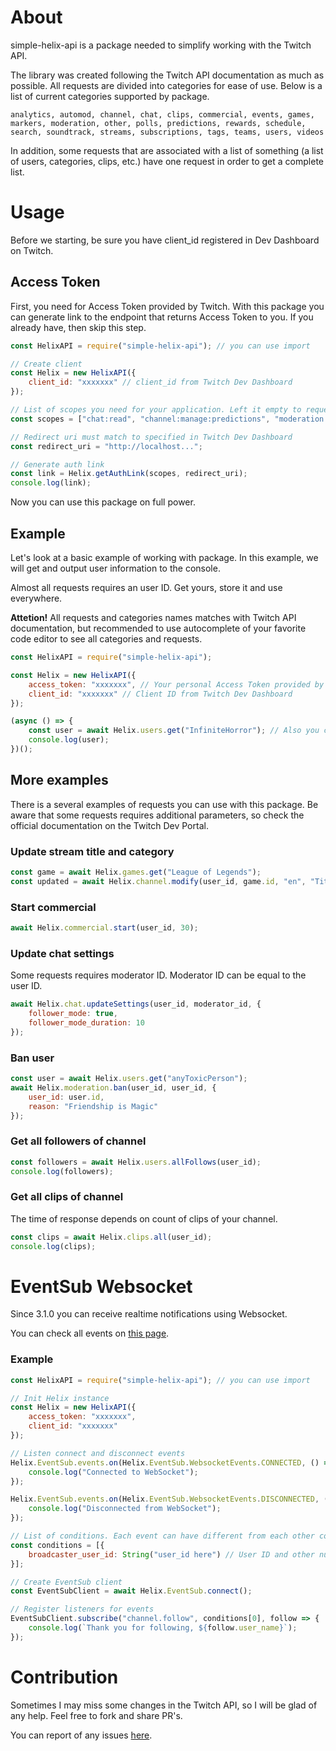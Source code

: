 # About

simple-helix-api is a package needed to simplify working with the Twitch API.

The library was created following the Twitch API documentation as much as possible. 
All requests are divided into categories for ease of use. Below is a list of current categories supported by package.

```
analytics, automod, channel, chat, clips, commercial, events, games, markers, moderation, other, polls, predictions, rewards, schedule, search, soundtrack, streams, subscriptions, tags, teams, users, videos
```

In addition, some requests that are associated with a list of something (a list of users, categories, clips, etc.) have one request in order to get a complete list.

# Usage

Before we starting, be sure you have client_id registered in Dev Dashboard on Twitch.

## Access Token

First, you need for Access Token provided by Twitch. With this package you can generate link to the endpoint that returns Access Token to you. If you already have, then skip this step.

```javascript
const HelixAPI = require("simple-helix-api"); // you can use import

// Create client
const Helix = new HelixAPI({
    client_id: "xxxxxxx" // client_id from Twitch Dev Dashboard
});

// List of scopes you need for your application. Left it empty to request all scopes. See scopes list: https://dev.twitch.tv/docs/authentication#scopes
const scopes = ["chat:read", "channel:manage:predictions", "moderation:read"];

// Redirect uri must match to specified in Twitch Dev Dashboard
const redirect_uri = "http://localhost...";

// Generate auth link
const link = Helix.getAuthLink(scopes, redirect_uri);
console.log(link);
```

Now you can use this package on full power.

## Example

Let's look at a basic example of working with package. In this example, we will get and output user information to the console.

Almost all requests requires an user ID. Get yours, store it and use everywhere.

**Attetion!** All requests and categories names matches with Twitch API documentation, but recommended to use autocomplete of your favorite code editor to see all categories and requests.

```javascript
const HelixAPI = require("simple-helix-api");

const Helix = new HelixAPI({
    access_token: "xxxxxxx", // Your personal Access Token provided by Twitch. If you don't have one, see step above.
    client_id: "xxxxxxx" // Client ID from Twitch Dev Dashboard
});

(async () => {
    const user = await Helix.users.get("InfiniteHorror"); // Also you can specify user ID instead of user login
    console.log(user);
})();
```


## More examples

There is a several examples of requests you can use with this package. Be aware that some requests requires additional parameters, so check the official documentation on the Twitch Dev Portal.

### Update stream title and category

```javascript
const game = await Helix.games.get("League of Legends");
const updated = await Helix.channel.modify(user_id, game.id, "en", "Title has been changed with simple-helix-api");
```

### Start commercial

```javascript
await Helix.commercial.start(user_id, 30);
```

### Update chat settings

Some requests requires moderator ID. Moderator ID can be equal to the user ID.

```javascript
await Helix.chat.updateSettings(user_id, moderator_id, {
    follower_mode: true,
    follower_mode_duration: 10
});
```

### Ban user

```javascript
const user = await Helix.users.get("anyToxicPerson");
await Helix.moderation.ban(user_id, user_id, {
    user_id: user.id,
    reason: "Friendship is Magic"
});
```

### Get all followers of channel

```javascript
const followers = await Helix.users.allFollows(user_id);
console.log(followers);
```

### Get all clips of channel

The time of response depends on count of clips of your channel.

```javascript
const clips = await Helix.clips.all(user_id);
console.log(clips);
```

# EventSub Websocket

Since 3.1.0 you can receive realtime notifications using Websocket.

You can check all events on [this page](https://dev.twitch.tv/docs/eventsub/eventsub-subscription-types#channelsubscribe).

### Example

```javascript
const HelixAPI = require("simple-helix-api"); // you can use import

// Init Helix instance
const Helix = new HelixAPI({
    access_token: "xxxxxxx",
    client_id: "xxxxxxx"
});

// Listen connect and disconnect events
Helix.EventSub.events.on(Helix.EventSub.WebsocketEvents.CONNECTED, () => {
    console.log("Connected to WebSocket");
});

Helix.EventSub.events.on(Helix.EventSub.WebsocketEvents.DISCONNECTED, () => {
    console.log("Disconnected from WebSocket");
});

// List of conditions. Each event can have different from each other conditions, so please check Twitch docs.
const conditions = [{
    broadcaster_user_id: String("user_id here") // User ID and other numbers must be converted to string for condition
}];

// Create EventSub client
const EventSubClient = await Helix.EventSub.connect();

// Register listeners for events
EventSubClient.subscribe("channel.follow", conditions[0], follow => {
    console.log(`Thank you for following, ${follow.user_name}`);
});
```

# Contribution
Sometimes I may miss some changes in the Twitch API, so I will be glad of any help. Feel free to fork and share PR's.

You can report of any issues [here](https://github.com/PurpleHorrorRus/simple-helix-api/issues).